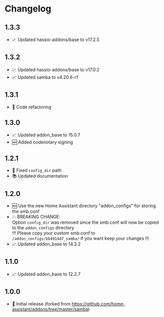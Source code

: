 # Changelog

## 1.3.3

* 📈 Updated hassio-addons/base to v17.2.5

## 1.3.2

* 📈 Updated hassio-addons/base to v17.0.2
* 📈 Updated samba to v4.20.6-r1

## 1.3.1

* 🧰 Code refactoring

## 1.3.0

* 📈 Updated addon_base to 15.0.7
* 🆕 Added codenotary signing

## 1.2.1

* 🐛 Fixed `config_dir` path
* 📚 Updated documentation

## 1.2.0

* 🆕 Use the new Home Assistant directory "addon_configs" for storing the smb.conf
* 💥 BREAKING CHANGE:  
     Option `config_dir` was removed since the smb.conf will now be copied to the `addon_configs` directory  
     !!! Please copy your custom smb.conf to `/addon_configs/bb4914d7_samba/` if you want keep your changes !!!  
* 📈 Updated addon_base to 14.3.2

## 1.1.0

* 📈 Updated addon_base to 12.2.7

## 1.0.0

* 🎉 Initial release (forked from https://github.com/home-assistant/addons/tree/master/samba)  
